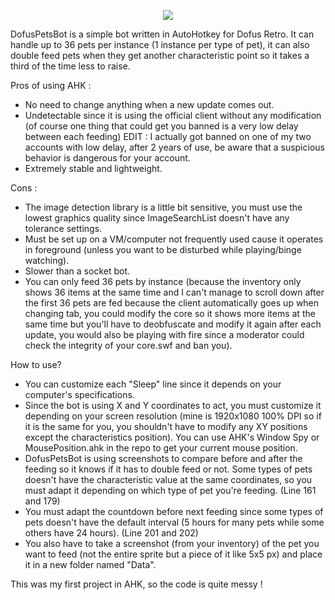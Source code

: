<p align="center">
  <img src="https://i.imgur.com/8JxJKzV.png">
</p>

DofusPetsBot is a simple bot written in AutoHotkey for Dofus Retro. It can handle up to 36 pets per instance (1 instance per type of pet), it can also double feed pets when they get another characteristic point so it takes a third of the time less to raise.

Pros of using AHK :
- No need to change anything when a new update comes out. 
- Undetectable since it is using the official client without any modification (of course one thing that could get you banned is a very low delay between each feeding) EDIT : I actually got banned on one of my two accounts with low delay, after 2 years of use, be aware that a suspicious behavior is dangerous for your account.
- Extremely stable and lightweight.

Cons :
- The image detection library is a little bit sensitive, you must use the lowest graphics quality since ImageSearchList doesn't have any tolerance settings. 
- Must be set up on a VM/computer not frequently used cause it operates in foreground (unless you want to be disturbed while playing/binge watching).
- Slower than a socket bot.
- You can only feed 36 pets by instance (because the inventory only shows 36 items at the same time and I can't manage to scroll down after the first 36 pets are fed because the client automatically goes up when changing tab, you could modify the core so it shows more items at the same time but you'll have to deobfuscate and modify it again after each update, you would also be playing with fire since a moderator could check the integrity of your core.swf and ban you).

How to use?

- You can customize each "Sleep" line since it depends on your computer's specifications.
- Since the bot is using X and Y coordinates to act, you must customize it depending on your screen resolution (mine is 1920x1080 100% DPI so if it is the same for you, you shouldn't have to modify any XY positions except the characteristics position). You can use AHK's Window Spy or MousePosition.ahk in the repo to get your current mouse position.
- DofusPetsBot is using screenshots to compare before and after the feeding so it knows if it has to double feed or not. Some types of pets doesn't have the characteristic value at the same coordinates, so you must adapt it depending on which type of pet you're feeding. (Line 161 and 179)
- You must adapt the countdown before next feeding since some types of pets doesn't have the default interval (5 hours for many pets while some others have 24 hours). (Line 201 and 202)
- You also have to take a screenshot (from your inventory) of the pet you want to feed (not the entire sprite but a piece of it like 5x5 px) and place it in a new folder named "Data".

This was my first project in AHK, so the code is quite messy !


